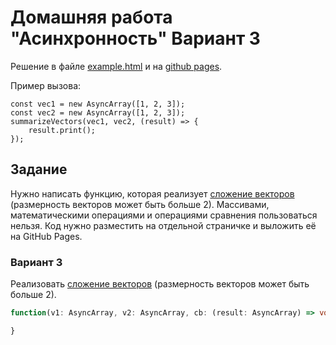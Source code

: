 # Домашняя работа "Асинхронность" Вариант 3

Решение в файле [example.html](example.html) и на [github pages](https://appalse.github.io/shri-async-hw/example.html).

Пример вызова:
```
const vec1 = new AsyncArray([1, 2, 3]);
const vec2 = new AsyncArray([1, 2, 3]);
summarizeVectors(vec1, vec2, (result) => {
    result.print();
});
```

## Задание

Нужно написать функцию, которая реализует [сложение векторов](http://www.math24.ru/сложение-и-вычитание-векторов.html) (размерность векторов может быть больше 2). Массивами, математическими операциями и операциями сравнения пользоваться нельзя. Код нужно разместить на отдельной страничке и выложить её на GitHub Pages.


### Вариант 3

Реализовать [сложение векторов](http://www.math24.ru/сложение-и-вычитание-векторов.html) (размерность векторов может быть больше 2).

```ts
function(v1: AsyncArray, v2: AsyncArray, cb: (result: AsyncArray) => void) {

}
```

